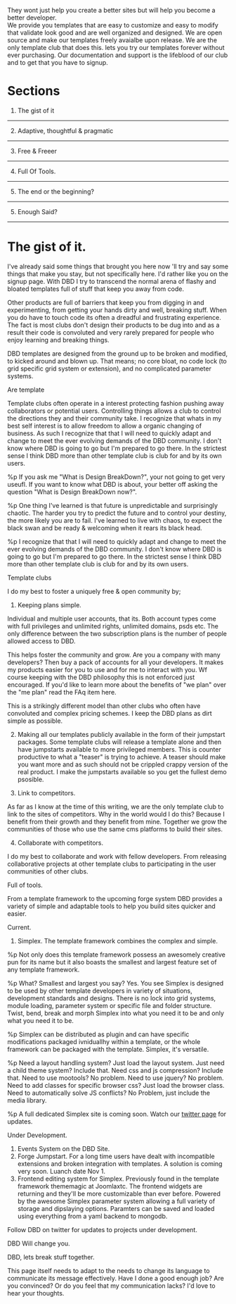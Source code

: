They wont just help you create a better sites but will help you become a better developer.  
We provide you templates that are easy to customize and easy to modify that validate look good and are 
well organized and designed. We are open source and make our templates freely avaialbe upon release. 
We are the only template club that does this.
lets you try our templates forever without ever purchasing. 
Our documentation and support is the lifeblood of our club and to get that you have to signup. 

Sections
==========================================================     
  1. The gist of it 
  -----------------  
  2. Adaptive, thoughtful &amp; pragmatic 
  ---------------------------------------     
  3. Free & Freeer
  ----------------
  4. Full Of Tools.
  ----------------  
  5. The end or the beginning?
  ----------------------------
  5. Enough Said?
  --------------    

# The gist of it. 

I've already said some things that brought you here now 'll try and say some things that make you stay, but not specifically here. I'd rather like you on the signup page. With DBD I try to transcend the normal arena of flashy and bloated templates full of stuff that keep you away from code. 

Other products are full of barriers that keep you from digging in and experimenting, from getting your hands dirty and well, breaking stuff. When you do have to touch code its often a dreadful and frustrating experience. The fact is most clubs don't design their products to be dug into and as a result their code is convoluted and very rarely prepared for people who enjoy learning and breaking things.

DBD templates are designed from the ground up to be broken and modified, to kicked around and blown up. That means; no core bloat, no code lock (to grid specific grid system or extension), and no complicated parameter systems. 

Are template 

Template clubs often operate in a interest protecting fashion pushing away collaborators or potential users. Controlling things allows a club to control the directions they and their community take. I recognize that whats in my best self interest is to allow freedom to allow a organic changing of business. As such I recognize that that I will need to quickly adapt and change to meet the ever evolving demands of the DBD community. I don't know where DBD is going to go but I'm prepared to go there. In the strictest sense I think DBD more than other template club is club for and by its own users.   


%p
  If you ask me "What is Design BreakDown?", your not going to get very useufl. 
  If you want to know what DBD is about, your better off asking the question "What is Design BreakDown now?".  

%p
  One thing I've learned is that future is unpredictable and surprisingly chaotic. 
  The harder you try to predict the future and to control your destiny, the more likely you are to fail. 
  I've learned to live with chaos, to expect the black swan and be ready &amp; welcoming when it rears its black head.    

%p
  I recognize that that I will need to quickly adapt and change to meet the ever evolving demands of the DBD community. 
  I don't know where DBD is going to go but I'm prepared to go there.
  In the strictest sense I think DBD more than other template club is club for and by its own users.                                             

Template clubs 


I do my best to foster a uniquely free &amp; open community by; 
 
1. Keeping plans simple. 

Individual and multiple user accounts, that its. Both account types come with full privileges and unlimited rights, unlimited domains, psds etc. The only difference between the two subscription plans is the number of people allowed access to DBD. 

This helps foster the community and grow. Are you a company with many developers? Then buy a pack of accounts for all your developers. It makes my products easier for you to use and for me to interact with you. Wf course keeping with the DBD philosophy this is not enforced just encouraged. If you'd like to learn more about the benefits of "we plan" over the "me plan" read the FAq item here.

This is a strikingly different model than other clubs who often have convoluted and complex pricing schemes. I keep the DBD plans as dirt simple as possible.  

2. Making all our templates publicly available in the form of their jumpstart packages.
Some template clubs will release a template alone and then have jumpstarts available to more privileged members. This is counter productive to what a "teaser" is trying to achieve. A teaser should make you want more and as such should not be crippled crappy version of the real product. I make the jumpstarts available so you get the fullest demo psosible. 

3. Link to competitors.

As far as I know at the time of this writing, we are the only template club to link to the sites of competitors. Why in the world would I do this? Because I benefit from their growth and they benefit from mine. Together we grow the communities of those who use the same cms platforms to build their sites.

4. Collaborate with competitors.           

I do my best to collaborate and work with fellow developers. From releasing collaborative projects at other template clubs to participating in the user communities of other clubs.  

Full of tools.

From a template framework to the upcoming forge system DBD provides a variety of simple and adaptable tools to help you build sites quicker and easier.    

Current.

1. Simplex. The template framework combines the complex and simple.
 
%p
  Not only does this template framework possess an awesomely creative pun for its name but it also boasts the smallest and largest feature set of any template framework.      

%p
  What? Smallest and largest you say? Yes. 
  You see Simplex is designed to be used by other template developers in variety of situations, development standards and designs. 
  There is no lock into grid systems, module loading, parameter system or specific file and folder structure. 
  Twist, bend, break and morph Simplex into what you need it to be and only what you need it to be.    
    
%p
  Simplex can be distributed as plugin and can have specific modifications packaged ivniduallhy within a template, or the whole framework can be packaged with the template. 
  Simplex, it's versatile.      
  
%p
  Need a layout handling system? Just load the layout system. Just need a child theme system? Include that. 
  Need css and js compression? Include that. Need to use mootools? No problem. Need to use jquery? 
  No problem. Need to add classes for specific browser css? Just load the browser class. 
  Need to automatically solve JS conflicts? No Problem, just include the media library.

%p
  A full dedicated Simplex site is coming soon. Watch our <a href="http://twitter.com/designbreakdown">twitter page</a> for updates.   

Under Development.

1. Events System on the DBD Site.      
2. Forge Jumpstart.
  For a long time users have dealt with incompatible extensions and broken integration with templates. A solution is coming very soon. Luanch date Nov 1.
3. Frontend editing system for Simplex. 
Previously found in the template framework thememagic at Joomlaxtc. The frontend widgets are returning and they'll be more customizable than ever before. Powered by the awesome Simplex parameter system allowing a full variety of storage and dipslaying options. Paramters can be saved and loaded using everything from a yaml backend to mongodb.

Follow DBD on twitter for updates to projects under development.  

DBD Will change you.


DBD, lets break stuff together.  

This page itself needs to adapt to the needs to change its language to communicate its message effectively. Have I done a good enough job? Are you convinced? Or do you feel that my communication lacks? I'd love to hear your thoughts. 

  

